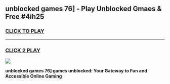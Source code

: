 
## unblocked games 76] - Play Unblocked Gmaes & Free #4ih25
<h3>
<a href="https://premium.freeplayer.one?title=unblocked_games_76]&ref=03M">CLICK TO PLAY</a></h3>
<hr>

<h3>
<a href="https://premium.freeplayer.one?title=unblocked_games_76]&ref=03M">CLICK 2 PLAY</a>
  
</h3>

<a href="https://premium.freeplayer.one?title=unblocked_games_76]&ref=03M"><img src="https://clearcache.store/games.png"></a>


**unblocked games 76] games unblocked: Your Gateway to Fun and Accessible Online Gaming**

